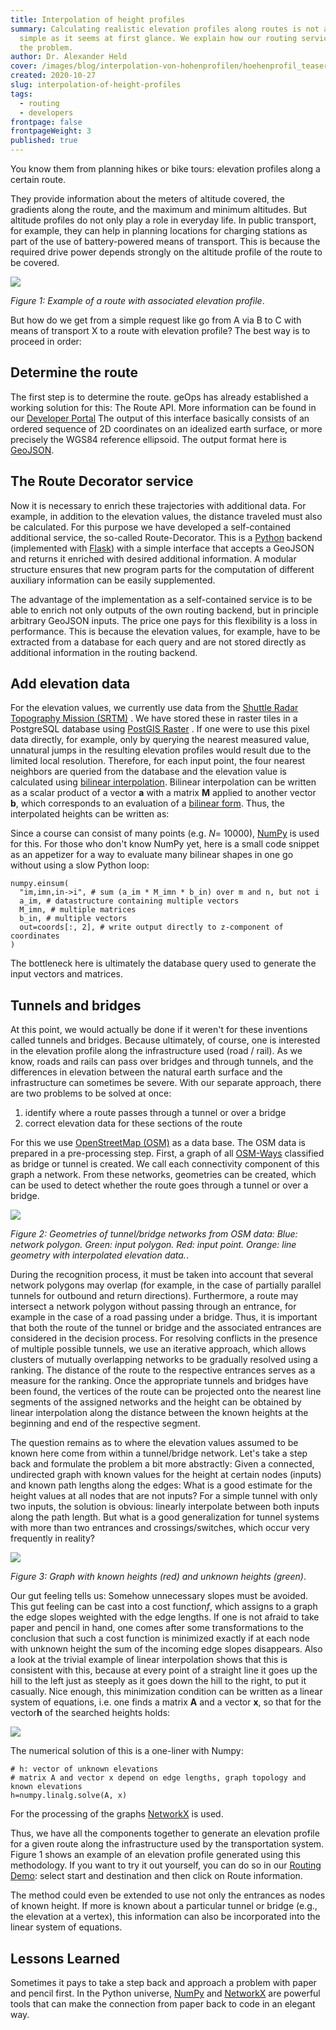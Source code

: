 ```yaml
---
title: Interpolation of height profiles
summary: Calculating realistic elevation profiles along routes is not as easy
  simple as it seems at first glance. We explain how our routing service solves
  the problem.
author: Dr. Alexander Held
cover: /images/blog/interpolation-von-hohenprofilen/hoehenprofil_teaser_startseite.png
created: 2020-10-27
slug: interpolation-of-height-profiles
tags:
  - routing
  - developers
frontpage: false
frontpageWeight: 3
published: true
---
```

You know them from planning hikes or bike tours: elevation profiles along a certain route.

They provide information about the meters of altitude covered, the gradients along the route, and the maximum and minimum altitudes. But altitude profiles do not only play a role in everyday life. In public transport, for example, they can help in planning locations for charging stations as part of the use of battery-powered means of transport. This is because the required drive power depends strongly on the altitude profile of the route to be covered.

![](/images/blog/interpolation-von-hohenprofilen/route_profile.png)

*Figure 1: Example of a route with associated elevation profile*.

But how do we get from a simple request like go from A via B to C with means of transport X to a route with elevation profile? The best way is to proceed in order:

## Determine the route

The first step is to determine the route. geOps has already established a working solution for this: The Route API. More information can be found in our [Developer Portal](https://developer.geops.io/) The output of this interface basically consists of an ordered sequence of 2D coordinates on an idealized earth surface, or more precisely the WGS84 reference ellipsoid. The output format here is [GeoJSON](https://tools.ietf.org/html/rfc7946).

## The Route Decorator service

Now it is necessary to enrich these trajectories with additional data. For example, in addition to the elevation values, the distance traveled must also be calculated. For this purpose we have developed a self-contained additional service, the so-called Route-Decorator. This is a [Python](https://www.python.org/) backend (implemented with [Flask](https://flask.palletsprojects.com/)) with a simple interface that accepts a GeoJSON and returns it enriched with desired additional information. A modular structure ensures that new program parts for the computation of different auxiliary information can be easily supplemented.

The advantage of the implementation as a self-contained service is to be able to enrich not only outputs of the own routing backend, but in principle arbitrary GeoJSON inputs. The price one pays for this flexibility is a loss in performance. This is because the elevation values, for example, have to be extracted from a database for each query and are not stored directly as additional information in the routing backend.

## Add elevation data

For the elevation values, we currently use data from the [Shuttle Radar Topography Mission (SRTM)](https://www2.jpl.nasa.gov/srtm/) . We have stored these in raster tiles in a PostgreSQL database using [PostGIS Raster](https://postgis.net/docs/RT_reference.html) . If one were to use this pixel data directly, for example, only by querying the nearest measured value, unnatural jumps in the resulting elevation profiles would result due to the limited local resolution. Therefore, for each input point, the four nearest neighbors are queried from the database and the elevation value is calculated using [bilinear interpolation](https://de.wikipedia.org/wiki/Bilineare_Filterung). Bilinear interpolation can be written as a scalar product of a vector **a** with a matrix **M** applied to another vector **b**, which corresponds to an evaluation of a [bilinear form](https://de.wikipedia.org/wiki/Bilinearform). Thus, the interpolated heights can be written as:

Since a course can consist of many points (e.g. *N*= 10000), [NumPy](https://numpy.org/) is used for this. For those who don't know NumPy yet, here is a small code snippet as an appetizer for a way to evaluate many bilinear shapes in one go without using a slow Python loop:

```numpy
numpy.einsum(
  "im,imn,in->i", # sum (a_im * M_imn * b_in) over m and n, but not i
  a_im, # datastructure containing multiple vectors
  M_imn, # multiple matrices
  b_in, # multiple vectors
  out=coords[:, 2], # write output directly to z-component of coordinates
)
```

The bottleneck here is ultimately the database query used to generate the input vectors and matrices.

## Tunnels and bridges

At this point, we would actually be done if it weren't for these inventions called tunnels and bridges. Because ultimately, of course, one is interested in the elevation profile along the infrastructure used (road / rail). As we know, roads and rails can pass over bridges and through tunnels, and the differences in elevation between the natural earth surface and the infrastructure can sometimes be severe. With our separate approach, there are two problems to be solved at once:

1. identify where a route passes through a tunnel or over a bridge
2. correct elevation data for these sections of the route

For this we use [OpenStreetMap (OSM)](https://www.openstreetmap.de/) as a data base. The OSM data is prepared in a pre-processing step. First, a graph of all [OSM-Ways](https://wiki.openstreetmap.org/wiki/DE:Way) classified as bridge or tunnel is created. We call each connectivity component of this graph a network. From these networks, geometries can be created, which can be used to detect whether the route goes through a tunnel or over a bridge.

![](/images/blog/interpolation-von-hohenprofilen/network_geometries.png)

*Figure 2: Geometries of tunnel/bridge networks from OSM data: Blue: network polygon. Green: input polygon. Red: input point. Orange: line geometry with interpolated elevation data.*.

During the recognition process, it must be taken into account that several network polygons may overlap (for example, in the case of partially parallel tunnels for outbound and return directions). Furthermore, a route may intersect a network polygon without passing through an entrance, for example in the case of a road passing under a bridge. Thus, it is important that both the route of the tunnel or bridge and the associated entrances are considered in the decision process. For resolving conflicts in the presence of multiple possible tunnels, we use an iterative approach, which allows clusters of mutually overlapping networks to be gradually resolved using a ranking. The distance of the route to the respective entrances serves as a measure for the ranking. Once the appropriate tunnels and bridges have been found, the vertices of the route can be projected onto the nearest line segments of the assigned networks and the height can be obtained by linear interpolation along the distance between the known heights at the beginning and end of the respective segment.

The question remains as to where the elevation values assumed to be known here come from within a tunnel/bridge network. Let's take a step back and formulate the problem a bit more abstractly: Given a connected, undirected graph with known values for the height at certain nodes (inputs) and known path lengths along the edges: What is a good estimate for the height values at all nodes that are not inputs? For a simple tunnel with only two inputs, the solution is obvious: linearly interpolate between both inputs along the path length. But what is a good generalization for tunnel systems with more than two entrances and crossings/switches, which occur very frequently in reality?

![](/images/blog/interpolation-von-hohenprofilen/interpolate.png)

*Figure 3: Graph with known heights (red) and unknown heights (green)*.

Our gut feeling tells us: Somehow unnecessary slopes must be avoided. This gut feeling can be cast into a cost function*f*, which assigns to a graph the edge slopes weighted with the edge lengths. If one is not afraid to take paper and pencil in hand, one comes after some transformations to the conclusion that such a cost function is minimized exactly if at each node with unknown height the sum of the incoming edge slopes disappears. Also a look at the trivial example of linear interpolation shows that this is consistent with this, because at every point of a straight line it goes up the hill to the left just as steeply as it goes down the hill to the right, to put it casually. Nice enough, this minimization condition can be written as a linear system of equations, i.e. one finds a matrix **A** and a vector **x**, so that for the vector**h** of the searched heights holds:

![](/images/blog/interpolation-von-hohenprofilen/formula2.png)

The numerical solution of this is a one-liner with Numpy:

```numpy
# h: vector of unknown elevations
# matrix A and vector x depend on edge lengths, graph topology and known elevations
h=numpy.linalg.solve(A, x)
```

For the processing of the graphs [NetworkX](https://networkx.org/) is used.

Thus, we have all the components together to generate an elevation profile for a given route along the infrastructure used by the transportation system. Figure 1 shows an example of an elevation profile generated using this methodology. If you want to try it out yourself, you can do so in our [Routing Demo](https://geops.github.io/geops-routing-demo/): select start and destination and then click on Route information.

The method could even be extended to use not only the entrances as nodes of known height. If more is known about a particular tunnel or bridge (e.g., the elevation at a vertex), this information can also be incorporated into the linear system of equations.

## Lessons Learned

Sometimes it pays to take a step back and approach a problem with paper and pencil first. In the Python universe, [NumPy](https://numpy.org/) and [NetworkX](https://networkx.org/) are powerful tools that can make the connection from paper back to code in an elegant way.